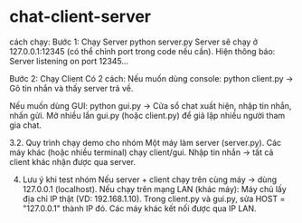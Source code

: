 # chat-client-server
cách chạy:
Bước 1: Chạy Server
     python server.py
Server sẽ chạy ở 127.0.0.1:12345 (có thể chỉnh port trong code nếu cần).
Hiện thông báo: Server listening on port 12345...

Bước 2: Chạy Client
Có 2 cách:
Nếu muốn dùng console:
    python client.py
→ Gõ tin nhắn và thấy server trả về.

Nếu muốn dùng GUI:
    python gui.py
→ Cửa sổ chat xuất hiện, nhập tin nhắn, nhấn gửi.
Mở nhiều lần gui.py (hoặc client.py) để giả lập nhiều người tham gia chat.

3.2. Quy trình chạy demo cho nhóm
Một máy làm server (server.py).
Các máy khác (hoặc nhiều terminal) chạy client/gui.
Nhập tin nhắn → tất cả client khác nhận được qua server.

4. Lưu ý khi test nhóm
Nếu server + client chạy trên cùng máy → dùng 127.0.0.1 (localhost).
Nếu chạy trên mạng LAN (khác máy):
Máy chủ lấy địa chỉ IP thật (VD: 192.168.1.10).
Trong client.py và gui.py, sửa HOST = "127.0.0.1" thành IP đó.
Các máy khác kết nối được qua IP LAN.
